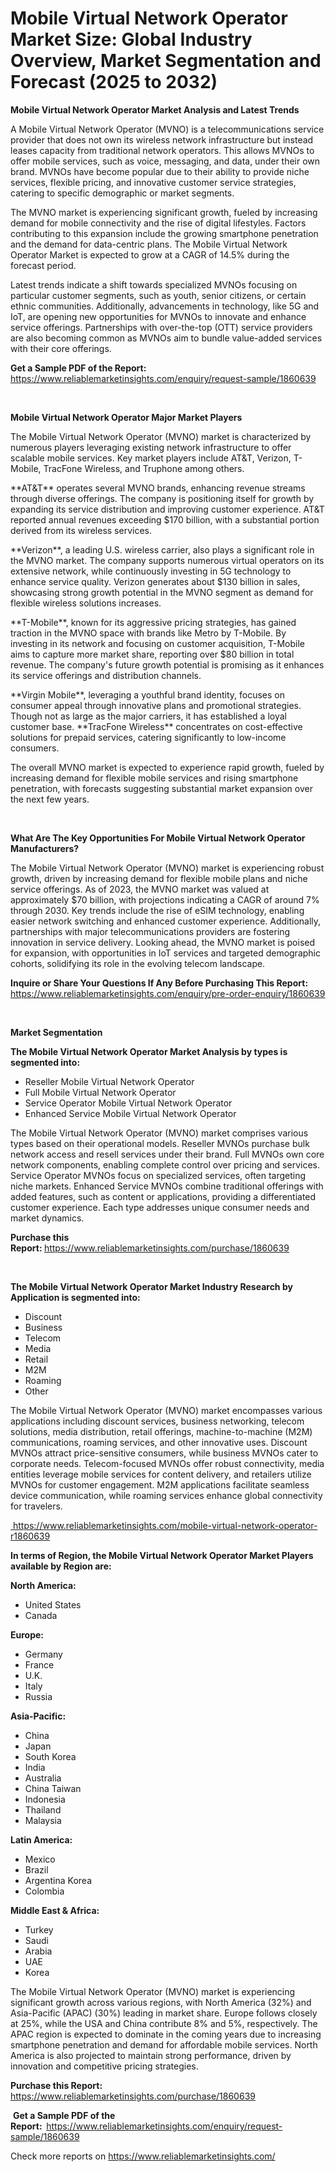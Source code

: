<p><h1>Mobile Virtual Network Operator Market Size: Global Industry Overview, Market Segmentation and Forecast (2025 to 2032)</h1></p><p><strong>Mobile Virtual Network Operator Market Analysis and Latest Trends</strong></p>
<p><p>A Mobile Virtual Network Operator (MVNO) is a telecommunications service provider that does not own its wireless network infrastructure but instead leases capacity from traditional network operators. This allows MVNOs to offer mobile services, such as voice, messaging, and data, under their own brand. MVNOs have become popular due to their ability to provide niche services, flexible pricing, and innovative customer service strategies, catering to specific demographic or market segments.</p><p>The MVNO market is experiencing significant growth, fueled by increasing demand for mobile connectivity and the rise of digital lifestyles. Factors contributing to this expansion include the growing smartphone penetration and the demand for data-centric plans. The Mobile Virtual Network Operator Market is expected to grow at a CAGR of 14.5% during the forecast period. </p><p>Latest trends indicate a shift towards specialized MVNOs focusing on particular customer segments, such as youth, senior citizens, or certain ethnic communities. Additionally, advancements in technology, like 5G and IoT, are opening new opportunities for MVNOs to innovate and enhance service offerings. Partnerships with over-the-top (OTT) service providers are also becoming common as MVNOs aim to bundle value-added services with their core offerings.</p></p>
<p><strong>Get a Sample PDF of the Report:&nbsp;</strong> <a href="https://www.reliablemarketinsights.com/enquiry/request-sample/1860639?utm_campaign=2338&utm_medium=2&utm_source=Github&utm_content=ia&utm_term=15022025&utm_id=mobile-virtual-network-operator">https://www.reliablemarketinsights.com/enquiry/request-sample/1860639</a></p>
<p>&nbsp;</p>
<p><strong>Mobile Virtual Network Operator Major Market Players</strong></p>
<p><p>The Mobile Virtual Network Operator (MVNO) market is characterized by numerous players leveraging existing network infrastructure to offer scalable mobile services. Key market players include AT&T, Verizon, T-Mobile, TracFone Wireless, and Truphone among others.</p><p>**AT&T** operates several MVNO brands, enhancing revenue streams through diverse offerings. The company is positioning itself for growth by expanding its service distribution and improving customer experience. AT&T reported annual revenues exceeding $170 billion, with a substantial portion derived from its wireless services.</p><p>**Verizon**, a leading U.S. wireless carrier, also plays a significant role in the MVNO market. The company supports numerous virtual operators on its extensive network, while continuously investing in 5G technology to enhance service quality. Verizon generates about $130 billion in sales, showcasing strong growth potential in the MVNO segment as demand for flexible wireless solutions increases.</p><p>**T-Mobile**, known for its aggressive pricing strategies, has gained traction in the MVNO space with brands like Metro by T-Mobile. By investing in its network and focusing on customer acquisition, T-Mobile aims to capture more market share, reporting over $80 billion in total revenue. The company's future growth potential is promising as it enhances its service offerings and distribution channels.</p><p>**Virgin Mobile**, leveraging a youthful brand identity, focuses on consumer appeal through innovative plans and promotional strategies. Though not as large as the major carriers, it has established a loyal customer base. **TracFone Wireless** concentrates on cost-effective solutions for prepaid services, catering significantly to low-income consumers.</p><p>The overall MVNO market is expected to experience rapid growth, fueled by increasing demand for flexible mobile services and rising smartphone penetration, with forecasts suggesting substantial market expansion over the next few years.</p></p>
<p>&nbsp;</p>
<p><strong>What Are The Key Opportunities For Mobile Virtual Network Operator Manufacturers?</strong></p>
<p><p>The Mobile Virtual Network Operator (MVNO) market is experiencing robust growth, driven by increasing demand for flexible mobile plans and niche service offerings. As of 2023, the MVNO market was valued at approximately $70 billion, with projections indicating a CAGR of around 7% through 2030. Key trends include the rise of eSIM technology, enabling easier network switching and enhanced customer experience. Additionally, partnerships with major telecommunications providers are fostering innovation in service delivery. Looking ahead, the MVNO market is poised for expansion, with opportunities in IoT services and targeted demographic cohorts, solidifying its role in the evolving telecom landscape.</p></p>
<p><strong>Inquire or Share Your Questions If Any Before Purchasing This Report:</strong> <a href="https://www.reliablemarketinsights.com/enquiry/pre-order-enquiry/1860639?utm_campaign=2338&utm_medium=2&utm_source=Github&utm_content=ia&utm_term=15022025&utm_id=mobile-virtual-network-operator">https://www.reliablemarketinsights.com/enquiry/pre-order-enquiry/1860639</a></p>
<p>&nbsp;</p>
<p><strong>Market Segmentation</strong></p>
<p><strong>The Mobile Virtual Network Operator Market Analysis by types is segmented into:</strong></p>
<p><ul><li>Reseller Mobile Virtual Network Operator</li><li>Full Mobile Virtual Network Operator</li><li>Service Operator Mobile Virtual Network Operator</li><li>Enhanced Service Mobile Virtual Network Operator</li></ul></p>
<p><p>The Mobile Virtual Network Operator (MVNO) market comprises various types based on their operational models. Reseller MVNOs purchase bulk network access and resell services under their brand. Full MVNOs own core network components, enabling complete control over pricing and services. Service Operator MVNOs focus on specialized services, often targeting niche markets. Enhanced Service MVNOs combine traditional offerings with added features, such as content or applications, providing a differentiated customer experience. Each type addresses unique consumer needs and market dynamics.</p></p>
<p><strong>Purchase this Report:&nbsp;</strong><a href="https://www.reliablemarketinsights.com/purchase/1860639?utm_campaign=2338&utm_medium=2&utm_source=Github&utm_content=ia&utm_term=15022025&utm_id=mobile-virtual-network-operator">https://www.reliablemarketinsights.com/purchase/1860639</a></p>
<p>&nbsp;</p>
<p><strong>The Mobile Virtual Network Operator Market Industry Research by Application is segmented into:</strong></p>
<p><ul><li>Discount</li><li>Business</li><li>Telecom</li><li>Media</li><li>Retail</li><li>M2M</li><li>Roaming</li><li>Other</li></ul></p>
<p><p>The Mobile Virtual Network Operator (MVNO) market encompasses various applications including discount services, business networking, telecom solutions, media distribution, retail offerings, machine-to-machine (M2M) communications, roaming services, and other innovative uses. Discount MVNOs attract price-sensitive consumers, while business MVNOs cater to corporate needs. Telecom-focused MVNOs offer robust connectivity, media entities leverage mobile services for content delivery, and retailers utilize MVNOs for customer engagement. M2M applications facilitate seamless device communication, while roaming services enhance global connectivity for travelers.</p></p>
<p><a href="https://www.reliablemarketinsights.com/mobile-virtual-network-operator-r1860639?utm_campaign=2338&utm_medium=2&utm_source=Github&utm_content=ia&utm_term=15022025&utm_id=mobile-virtual-network-operator">&nbsp;https://www.reliablemarketinsights.com/mobile-virtual-network-operator-r1860639</a></p>
<p><strong>In terms of Region, the Mobile Virtual Network Operator Market Players available by Region are:</strong></p>
<p>
    <p> <strong> North America: </strong>
        <ul>
            <li>United States</li>
            <li>Canada</li>
        </ul>
        </p> 
    <p> <strong> Europe: </strong>
        <ul>
            <li>Germany</li>
            <li>France</li>
            <li>U.K.</li>
            <li>Italy</li>
            <li>Russia</li>
        </ul>
        </p> 
    <p> <strong> Asia-Pacific: </strong>
        <ul>
            <li>China</li>
            <li>Japan</li>
            <li>South Korea</li>
            <li>India</li>
            <li>Australia</li>
            <li>China Taiwan</li>
            <li>Indonesia</li>
            <li>Thailand</li>
            <li>Malaysia</li>
        </ul>
        </p> 
    <p> <strong> Latin America: </strong>
        <ul>
            <li>Mexico</li>
            <li>Brazil</li>
            <li>Argentina Korea</li>
            <li>Colombia</li>
        </ul>
        </p> 
    <p> <strong> Middle East & Africa: </strong>
        <ul>
            <li>Turkey</li>
            <li>Saudi</li>
            <li>Arabia</li>
            <li>UAE</li>
            <li>Korea</li>
        </ul>
    </p>
    </p>
<p><p>The Mobile Virtual Network Operator (MVNO) market is experiencing significant growth across various regions, with North America (32%) and Asia-Pacific (APAC) (30%) leading in market share. Europe follows closely at 25%, while the USA and China contribute 8% and 5%, respectively. The APAC region is expected to dominate in the coming years due to increasing smartphone penetration and demand for affordable mobile services. North America is also projected to maintain strong performance, driven by innovation and competitive pricing strategies.</p></p>
<p><strong>Purchase this Report: </strong><a href="https://www.reliablemarketinsights.com/purchase/1860639?utm_campaign=2338&utm_medium=2&utm_source=Github&utm_content=ia&utm_term=15022025&utm_id=mobile-virtual-network-operator">https://www.reliablemarketinsights.com/purchase/1860639</a></p>
<p>&nbsp;<strong>Get a Sample PDF of the Report:&nbsp;&nbsp;</strong><a href="https://www.reliablemarketinsights.com/enquiry/request-sample/1860639?utm_campaign=2338&utm_medium=2&utm_source=Github&utm_content=ia&utm_term=15022025&utm_id=mobile-virtual-network-operator">https://www.reliablemarketinsights.com/enquiry/request-sample/1860639</a></p>
<p><strong></strong></p>
<p>Check more reports on <a href="https://www.reliablemarketinsights.com/?utm_campaign=2338&utm_medium=2&utm_source=Github&utm_content=ia&utm_term=15022025&utm_id=mobile-virtual-network-operator">https://www.reliablemarketinsights.com/</a></p>